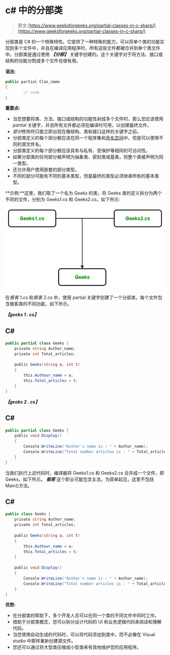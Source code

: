 # c# 中的分部类

> 原文:[https://www.geeksforgeeks.org/partial-classes-in-c-sharp/](https://www.geeksforgeeks.org/partial-classes-in-c-sharp/)

分部类是 C# 的一个特殊特性。它提供了一种特殊的能力，可以将单个类的功能实现到多个文件中，并且在编译应用程序时，所有这些文件都被合并到单个类文件中。分部类是通过使用 ***【分部】*** 关键字创建的。这个关键字对于将方法、接口或结构的功能分割成多个文件也很有用。

**语法:**

```cs
public partial Clas_name  
{
        // code
}

```

**重要点:**

*   当您想要将类、方法、接口或结构的功能性剁成多个文件时，那么您应该使用 *partial* 关键字，并且所有文件都必须在编译时可用，以创建最终文件。
*   *部分*修饰符只能立即出现在像结构、类和接口这样的关键字之前。
*   分部类定义的每个部分都应该在同一个程序集和[命名空间](https://www.geeksforgeeks.org/c-namespaces/)中，但是可以使用不同的源文件名。
*   分部类定义的每个部分都应该具有与私有、受保护等相同的可访问性。
*   如果分部类的任何部分被声明为抽象类、密封类或基类，则整个类被声明为同一类型。
*   还允许用户使用嵌套的部分类型。
*   不同的部分可能有不同的基本类型，但是最终的类型必须继承所有的基本类型。

**示例:**这里，我们取了一个名为 *Geeks* 的类，将 Geeks 类的定义拆分为两个不同的文件，分别为 Geeks1.cs 和 Geeks2.cs，如下所示:

![](img/3e91b539051e5293b004158338a95905.png)

在*极客 1.cs* 和*极客 2.cs* 中，使用 partial 关键字创建了一个分部类，每个文件包含极客类的不同功能，如下所示。

***【geeks 1 . cs】***

## C#

```cs
public partial class Geeks {
    private string Author_name;
    private int Total_articles;

    public Geeks(string a, int t)
    {
        this.Authour_name = a;
        this.Total_articles = t;
    }
}
```

***【geeks 2 . cs】***

## C#

```cs
public partial class Geeks {
    public void Display()
    {
        Console.WriteLine("Author's name is : " + Author_name);
        Console.WriteLine("Total number articles is : " + Total_articles);
    }
}
```

当我们执行上述代码时，编译器将 Geeks1.cs 和 Geeks2.cs 合并成一个文件，即 Geeks，如下所示。
***极客*** 这个职业可能包含主法。为简单起见，这里不包括 Main()方法。

## C#

```cs
public class Geeks {
    private string Author_name;
    private int Total_articles;

    public Geeks(string a, int t)
    {
        this.Authour_name = a;
        this.Total_articles = t;
    }

    public void Display()
    {
        Console.WriteLine("Author's name is : " + Author_name);
        Console.WriteLine("Total number articles is : " + Total_articles);
    }
}
```

**优势:**

*   在分部类的帮助下，多个开发人员可以在同一个类的不同文件中同时工作。
*   借助于分部类概念，您可以拆分设计代码的 UI 和业务逻辑代码来阅读和理解代码。
*   当您使用自动生成的代码时，可以将代码添加到类中，而不必像在 Visual studio 中那样重新创建源文件。
*   您还可以通过将大型类压缩成小型类来有效地维护您的应用程序。
